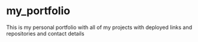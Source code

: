 # my_portfolio
This is my personal portfolio with all of my projects with deployed links and repositories and contact details
